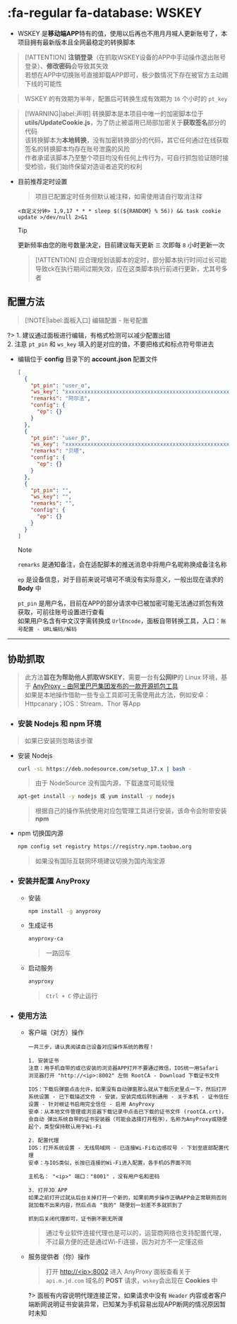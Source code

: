 # :fa-regular fa-database: WSKEY
- WSKEY 是**移动端APP**特有的值，使用以后再也不用月月喊人更新账号了，本项目拥有最新版本且全网最稳定的转换脚本

> [!ATTENTION]
> **注销登录**（在抓取WSKEY设备的APP中手动操作退出账号登录）、**修改密码**会导致其失效\
> 若想在APP中切换账号直接卸载APP即可，极少数情况下存在被官方主动踢下线的可能性

> WSKEY 的有效期为半年，配置后可转换生成有效期为 `16` 个小时的 `pt_key`

> [!WARNING|label:声明]
> 转换脚本是本项目中唯一的加密脚本位于 **utils/UpdateCookie.js**，为了防止被滥用已局部加密关于**获取签名**部分的代码\
> 该转换脚本为**本地转换**，没有加密转换部分的代码，其它任何通过在线获取签名的转换脚本均存在账号泄露的风险\
> 作者承诺该脚本乃至整个项目均没有任何上传行为，可自行抓包验证随时接受检验，我们始终保留对造谣者追究的权利

- 目前推荐定时设置
  > 项目已配置定时任务但默认被注释，如需使用请自行取消注释

  ```cron
  <自定义分钟> 1,9,17 * * * sleep $((${RANDOM} % 56)) && task cookie update >/dev/null 2>&1
  ```
  > [!TIP]
  > 更新频率由您的账号数量决定，目前建议每天更新 `三` 次即每 `8` 小时更新一次

  > [!ATTENTION]
  > 应合理规划该脚本的定时，部分脚本执行时间过长可能导致ck在执行期间过期失效，应在这类脚本执行前进行更新，尤其号多者

## 配置方法

> [!NOTE|label:面板入口]
> 编辑配置 - 账号配置

?> 1. 建议通过面板进行编辑，有格式检测可以减少配置出错\
  2. 注意 `pt_pin` 和 `ws_key` 填入的是对应的值，不要把格式和标点符号带进去

- 编辑位于 **config** 目录下的 **account.json** 配置文件

  ```json
  [
    {
      "pt_pin": "user_α",
      "ws_key": "xxxxxxxxxxxxxxxxxxxxxxxxxxxxxxxxxxxxxxxxxxxxxxxxxxxxxxxxxxxxxxxxxxxxxxxxxxxxxxxxxxxxxxxxxxxxxxxx",
      "remarks": "阿尔法",
      "config": {
        "ep": {}
      }
    },
    {
      "pt_pin": "user_β",
      "ws_key": "xxxxxxxxxxxxxxxxxxxxxxxxxxxxxxxxxxxxxxxxxxxxxxxxxxxxxxxxxxxxxxxxxxxxxxxxxxxxxxxxxxxxxxxxxxxxxxxx",
      "remarks": "贝塔",
      "config": {
        "ep": {}
      }
    },
    {
      "pt_pin": "",
      "ws_key": "",
      "remarks": "",
      "config": {
        "ep": {}
      }
    }
  ]
  ```

  > [!NOTE]
  > `remarks` 是通知备注，会在适配脚本的推送消息中将用户名昵称换成备注名称
  >
  > `ep` 是设备信息，对于目前来说可填可不填没有实际意义，一般出现在请求的 **Body** 中
  >
  > `pt_pin` 是用户名，目前在APP的部分请求中已被加密可能无法通过抓包有效获取，可前往账号设置进行查看\
  > 如果用户名含有中文汉字需转换成 `UrlEncode`，面板自带转换工具，入口：`账号配置 - URL编码/解码`

***

## 协助抓取
> 此方法**旨在为帮助他人抓取WSKEY**，需要一台有**公网IP**的 Linux 环境，基于 [AnyProxy - 由阿里巴巴集团发布的一款开源抓包工具](https://github.com/alibaba/anyproxy)\
> 如果是本地操作借助一些专业工具即可无需使用此方法，例如安卓：Httpcanary；IOS：Stream、Thor 等App

- ### 安装 Nodejs 和 npm 环境 <!-- {docsify-ignore} -->
> 如果已安装则忽略该步骤

  - 安装 Nodejs

    ```bash
    curl -sL https://deb.nodesource.com/setup_17.x | bash -
    ```
    > 由于 NodeSource 没有国内源，下载速度可能较慢

    ```bash
    apt-get install -y nodejs 或 yum install -y nodejs
    ```
    > 根据自己的操作系统使用对应包管理工具进行安装，该命令会附带安装 **npm**
  
  - npm 切换国内源

    ```bash
    npm config set registry https://registry.npm.taobao.org
    ```
    > 如果没有国际互联网环境建议切换为国内淘宝源

- ### 安装并配置 AnyProxy <!-- {docsify-ignore} -->

  - 安装

    ```bash
    npm install -g anyproxy
    ```

  - 生成证书

    ```bash
    anyproxy-ca
    ```
    > 一路回车

  - 启动服务

    ```bash
    anyproxy
    ```
    > `Ctrl + C` 停止运行

- ### 使用方法 <!-- {docsify-ignore} -->

  - 客户端（对方）操作

    ```
    一共三步，请认真阅读自己设备对应操作系统的教程！
    
    1. 安装证书
    注意：用手机自带的或已安装的浏览器APP打开不要通过微信，IOS统一用Safari
    浏览器打开 "http://<ip>:8002" 左侧 RootCA - Download 下载证书文件
    
    IOS：下载后弹窗点击允许，如果没有自动弹窗那么就从下载历史里点一下，然后打开系统设置 - 已下载描述文件 - 安装，安装完成后转到通用 - 关于本机 - 证书信任设置 - 针对根证书启用完全信任 - 启用 AnyProxy
    安卓：从本地文件管理或浏览器下载记录中点击已下载的证书文件 (rootCA.crt)，会自动 弹出系统自带的证书安装器（可能会选择打开程序），名称为AnyProxy或随便起个，类型保持默认用于Wi-Fi
    
    2. 配置代理
    IOS：打开系统设置 - 无线局域网 - 已连接Wi-Fi右边感叹号 - 下划至底部配置代理
    安卓：与IOS类似，长按已连接的Wi-Fi进入配置，各手机OS界面不同

    主机名： "<ip>" 端口："8001" ，没有用户名和密码
    
    3. 打开JD APP
    如果之前打开过就从后台关掉打开一个新的，如果前两步操作正确APP会正常联网否则就加载不出来内容，然后点击 "我的" 随便划一划差不多就抓到了
    
    抓到后关闭代理即可，证书删不删无所谓
    ```
    > 通过专业软件连接代理也是可以的，运营商网络也支持配置代理，不过最方便的还是通过Wi-Fi连接，因为对方不一定懂这些

  - 服务提供者（你）操作

    > 打开 [http://\<ip\>:8002](http://<ip>:8002 ':disabled') 进入 AnyProxy 面板查看关于 `api.m.jd.com` 域名的 **POST** 请求，`wskey`会出现在 **Cookies** 中

    ?> 面板有内容说明代理连接正常，如果请求中没有 `Header` 内容或者客户端断网说明证书安装异常，已知某为手机容易出现APP断网的情况原因暂时未知
